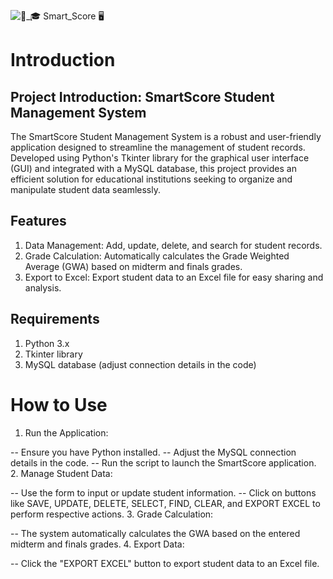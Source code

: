 
![🧑_🎓 Smart_Score 🖥️](https://github.com/Snldmrtnz/Smart-Score/assets/118676134/e979b5eb-a766-4244-8e69-81b2a7e30a28)

# Introduction
## Project Introduction: SmartScore Student Management System

The SmartScore Student Management System is a robust and user-friendly application designed to streamline the management of student records. Developed using Python's Tkinter library for the graphical user interface (GUI) and integrated with a MySQL database, this project provides an efficient solution for educational institutions seeking to organize and manipulate student data seamlessly.

## Features
1. Data Management: Add, update, delete, and search for student records.
2. Grade Calculation: Automatically calculates the Grade Weighted Average (GWA) based on midterm and finals grades.
3. Export to Excel: Export student data to an Excel file for easy sharing and analysis.

## Requirements
1. Python 3.x
2. Tkinter library
3. MySQL database (adjust connection details in the code)

# How to Use
1. Run the Application:

-- Ensure you have Python installed.
-- Adjust the MySQL connection details in the code.
-- Run the script to launch the SmartScore application.
2. Manage Student Data:

-- Use the form to input or update student information.
-- Click on buttons like SAVE, UPDATE, DELETE, SELECT, FIND, CLEAR, and EXPORT EXCEL to perform respective actions.
3. Grade Calculation:

-- The system automatically calculates the GWA based on the entered midterm and finals grades.
4. Export Data:

-- Click the "EXPORT EXCEL" button to export student data to an Excel file.
